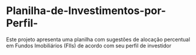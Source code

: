 # Planilha-de-Investimentos-por-Perfil-
Este projeto apresenta uma planilha com sugestões de alocação percentual em Fundos Imobiliários (FIIs) de acordo com seu perfil de investidor
